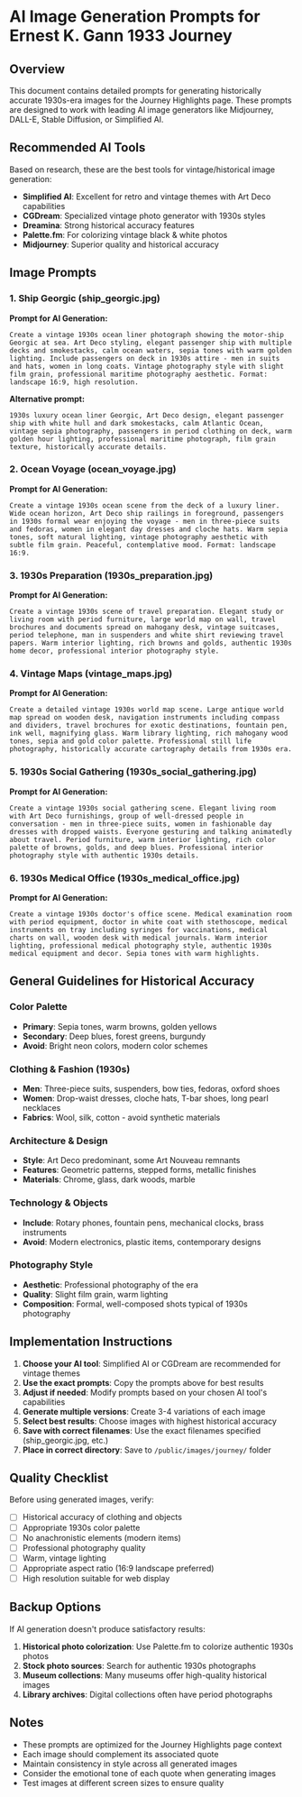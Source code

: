 # AI Image Generation Prompts for Ernest K. Gann 1933 Journey

## Overview
This document contains detailed prompts for generating historically accurate 1930s-era images for the Journey Highlights page. These prompts are designed to work with leading AI image generators like Midjourney, DALL-E, Stable Diffusion, or Simplified AI.

## Recommended AI Tools
Based on research, these are the best tools for vintage/historical image generation:
- **Simplified AI**: Excellent for retro and vintage themes with Art Deco capabilities
- **CGDream**: Specialized vintage photo generator with 1930s styles
- **Dreamina**: Strong historical accuracy features
- **Palette.fm**: For colorizing vintage black & white photos
- **Midjourney**: Superior quality and historical accuracy

## Image Prompts

### 1. Ship Georgic (ship_georgic.jpg)
**Prompt for AI Generation:**
```
Create a vintage 1930s ocean liner photograph showing the motor-ship Georgic at sea. Art Deco styling, elegant passenger ship with multiple decks and smokestacks, calm ocean waters, sepia tones with warm golden lighting. Include passengers on deck in 1930s attire - men in suits and hats, women in long coats. Vintage photography style with slight film grain, professional maritime photography aesthetic. Format: landscape 16:9, high resolution.
```

**Alternative prompt:**
```
1930s luxury ocean liner Georgic, Art Deco design, elegant passenger ship with white hull and dark smokestacks, calm Atlantic Ocean, vintage sepia photography, passengers in period clothing on deck, warm golden hour lighting, professional maritime photograph, film grain texture, historically accurate details.
```

### 2. Ocean Voyage (ocean_voyage.jpg)
**Prompt for AI Generation:**
```
Create a vintage 1930s ocean scene from the deck of a luxury liner. Wide ocean horizon, Art Deco ship railings in foreground, passengers in 1930s formal wear enjoying the voyage - men in three-piece suits and fedoras, women in elegant day dresses and cloche hats. Warm sepia tones, soft natural lighting, vintage photography aesthetic with subtle film grain. Peaceful, contemplative mood. Format: landscape 16:9.
```

### 3. 1930s Preparation (1930s_preparation.jpg)
**Prompt for AI Generation:**
```
Create a vintage 1930s scene of travel preparation. Elegant study or living room with period furniture, large world map on wall, travel brochures and documents spread on mahogany desk, vintage suitcases, period telephone, man in suspenders and white shirt reviewing travel papers. Warm interior lighting, rich browns and golds, authentic 1930s home decor, professional interior photography style.
```

### 4. Vintage Maps (vintage_maps.jpg)
**Prompt for AI Generation:**
```
Create a detailed vintage 1930s world map scene. Large antique world map spread on wooden desk, navigation instruments including compass and dividers, travel brochures for exotic destinations, fountain pen, ink well, magnifying glass. Warm library lighting, rich mahogany wood tones, sepia and gold color palette. Professional still life photography, historically accurate cartography details from 1930s era.
```

### 5. 1930s Social Gathering (1930s_social_gathering.jpg)
**Prompt for AI Generation:**
```
Create a vintage 1930s social gathering scene. Elegant living room with Art Deco furnishings, group of well-dressed people in conversation - men in three-piece suits, women in fashionable day dresses with dropped waists. Everyone gesturing and talking animatedly about travel. Period furniture, warm interior lighting, rich color palette of browns, golds, and deep blues. Professional interior photography style with authentic 1930s details.
```

### 6. 1930s Medical Office (1930s_medical_office.jpg)
**Prompt for AI Generation:**
```
Create a vintage 1930s doctor's office scene. Medical examination room with period equipment, doctor in white coat with stethoscope, medical instruments on tray including syringes for vaccinations, medical charts on wall, wooden desk with medical journals. Warm interior lighting, professional medical photography style, authentic 1930s medical equipment and decor. Sepia tones with warm highlights.
```

## General Guidelines for Historical Accuracy

### Color Palette
- **Primary**: Sepia tones, warm browns, golden yellows
- **Secondary**: Deep blues, forest greens, burgundy
- **Avoid**: Bright neon colors, modern color schemes

### Clothing & Fashion (1930s)
- **Men**: Three-piece suits, suspenders, bow ties, fedoras, oxford shoes
- **Women**: Drop-waist dresses, cloche hats, T-bar shoes, long pearl necklaces
- **Fabrics**: Wool, silk, cotton - avoid synthetic materials

### Architecture & Design
- **Style**: Art Deco predominant, some Art Nouveau remnants
- **Features**: Geometric patterns, stepped forms, metallic finishes
- **Materials**: Chrome, glass, dark woods, marble

### Technology & Objects
- **Include**: Rotary phones, fountain pens, mechanical clocks, brass instruments
- **Avoid**: Modern electronics, plastic items, contemporary designs

### Photography Style
- **Aesthetic**: Professional photography of the era
- **Quality**: Slight film grain, warm lighting
- **Composition**: Formal, well-composed shots typical of 1930s photography

## Implementation Instructions

1. **Choose your AI tool**: Simplified AI or CGDream are recommended for vintage themes
2. **Use the exact prompts**: Copy the prompts above for best results
3. **Adjust if needed**: Modify prompts based on your chosen AI tool's capabilities
4. **Generate multiple versions**: Create 3-4 variations of each image
5. **Select best results**: Choose images with highest historical accuracy
6. **Save with correct filenames**: Use the exact filenames specified (ship_georgic.jpg, etc.)
7. **Place in correct directory**: Save to `/public/images/journey/` folder

## Quality Checklist

Before using generated images, verify:
- [ ] Historical accuracy of clothing and objects
- [ ] Appropriate 1930s color palette
- [ ] No anachronistic elements (modern items)
- [ ] Professional photography quality
- [ ] Warm, vintage lighting
- [ ] Appropriate aspect ratio (16:9 landscape preferred)
- [ ] High resolution suitable for web display

## Backup Options

If AI generation doesn't produce satisfactory results:
1. **Historical photo colorization**: Use Palette.fm to colorize authentic 1930s photos
2. **Stock photo sources**: Search for authentic 1930s photographs
3. **Museum collections**: Many museums offer high-quality historical images
4. **Library archives**: Digital collections often have period photographs

## Notes

- These prompts are optimized for the Journey Highlights page context
- Each image should complement its associated quote
- Maintain consistency in style across all generated images
- Consider the emotional tone of each quote when generating images
- Test images at different screen sizes to ensure quality 